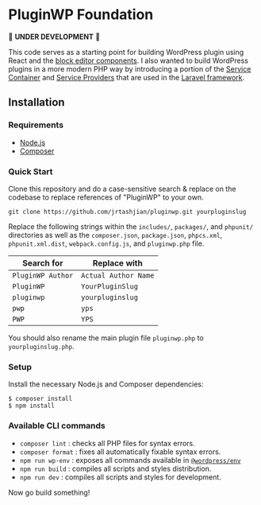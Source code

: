 # PluginWP Foundation

🚧 **UNDER DEVELOPMENT** 🚧

This code serves as a starting point for building WordPress plugin using React and the [block editor components](https://github.com/WordPress/gutenberg/tree/trunk/packages). I also wanted to build WordPress plugins in a more modern PHP way by introducing a portion of the [Service Container](https://laravel.com/docs/8.x/container) and [Service Providers](https://laravel.com/docs/8.x/providers) that are used in the [Laravel framework](https://laravel.com/).

## Installation

### Requirements

- [Node.js](https://nodejs.org)
- [Composer](https://getcomposer.org)

### Quick Start

Clone this repository and do a case-sensitive search & replace on the codebase to replace references of "PluginWP" to your own.

```
git clone https://github.com/jrtashjian/pluginwp.git yourpluginslug
```

Replace the following strings within the `includes/`, `packages/`, and `phpunit/` directories as well as the `composer.json`, `package.json`, `phpcs.xml`, `phpunit.xml.dist`, `webpack.config.js`, and `pluginwp.php` file.

| Search for        | Replace with         |
| ----------------- | -------------------- |
| `PluginWP Author` | `Actual Author Name` |
| `PluginWP`        | `YourPluginSlug`     |
| `pluginwp`        | `yourpluginslug`     |
| `pwp`             | `yps`                |
| `PWP`             | `YPS`                |

You should also rename the main plugin file `pluginwp.php` to `yourpluginslug.php`.

### Setup

Install the necessary Node.js and Composer dependencies:

```
$ composer install
$ npm install
```

### Available CLI commands

- `composer lint` : checks all PHP files for syntax errors.
- `composer format` : fixes all automatically fixable syntax errors.
- `npm run wp-env` : exposes all commands available in [`@wordpress/env`](https://github.com/WordPress/gutenberg/tree/wp/6.0/packages/env)
- `npm run build` : compiles all scripts and styles distribution.
- `npm run dev` : compiles all scripts and styles for development.

Now go build something!